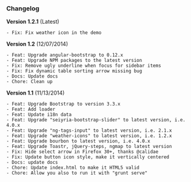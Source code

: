 

### Changelog

**Version 1.2.1** (Latest)

    - Fix: Fix weather icon in the demo

**Version 1.2** (12/07/2014)

    - Feat: Upgrade angular-bootstrap to 0.12.x
    - Feat: Upgrade NPM packages to the latest version
    - Fix: Remove ugly underline when focus for sidebar items
    - Fix: Fix dynamic table sorting arrow missing bug
    - Docs: Update docs
    - Chore: Clean up


**Version 1.1** (11/13/2014)

    - Feat: Upgrade Bootstrap to version 3.3.x
    - Feat: Add loader
    - Feat: Update i18n data
    - Feat: Upgrade "seiyria-bootstrap-slider" to latest version, i.e. 4.0.x
    - Feat: Upgrade "ng-tags-input" to latest version, i.e. 2.1.x
    - Feat: Upgrade "weather-icons" to latest version, i.e. 1.2.x
    - Feat: Upgrade bourbon to latest version, i.e. 4.0.x
    - Feat: Upgrade Toastr, jQuery-steps, ngmap to latest version
    - Fix: Hide select arrow in Firefox 30+, thanks @calidae
    - Fix: Update button icon style, make it vertically centered
    - Docs: update docs
    - Chore: Update index.html to make it HTML5 valid
    - Chore: Allow you also to run it with "grunt serve" 
